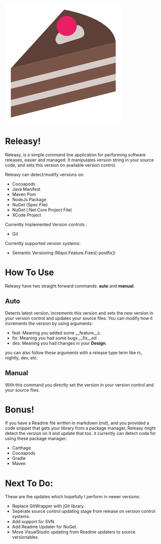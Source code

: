 ![Releasy](icon/icon.png)

Releasy!
========


Releasy, is a simple command line application for performing software releases, 
easier and managed. It manipulates version string in your source code, and sets this 
version on available version control.

Releasy can detect/modify versions on:


*   Cocoapods
*   Java Manifest
*   Maven Pom
*   NodeJs Package
*   NuGet (Spec File)
*   NuGet (.Net Core Project File)
*   XCode Project

Currently Implemented Version controls :

*   Git

Currently supported version systems:

*   Semantic Versioning (Major.Feature.Fixes[-postfix])



How To Use
==========


Releasy have two straight forward commands: __auto__ and __manual__.

Auto
----

Detects latest version, increments this version and sets the new version in your 
version control and updates your source files. You can modify how it increments 
the version by using arguments:

*   feat: Meaning you added some __feature__s.
*   fix: Meaning you had some bugs __fix__ed
*   des: Meaning you had changes in your __Design__.

you can also follow these arguments with a release type term like rc, nightly, 
dev, etc.

Manual
------

With this command you directly set the version in your version control and your source files.


Bonus!
======

If you have a Readme file written in markdown (md), and you provided a code snippet 
that gets your library from a package manager, Releasy might detect the version on it 
and update that too. it currently can detect code for using these package manager:

*   Carthage
*   Cocoapods
*   Gradle
*   Maven



Next To Do:
===========

These are the updates which hopefully I perform in newer versions.

*   Replace GitWrapper with jGit library.
*   Seperate source control updating stage from release on version control systems.
*   Add support for SVN.
*   Add Readme Updater for NuGet.
*   Move VisualStudio updating from Readme updaters to source versionables.





